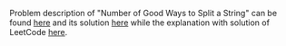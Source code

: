 Problem description of "Number of Good Ways to Split a String" can be found 
[here](https://leetcode.com/problems/number-of-good-ways-to-split-a-string/description/) and its solution 
[here](https://github.com/aurimas13/Solutions-To-Problems/blob/main/LeetCode/Python%20Solutions/Number%20of%20Enclaves/number.py)
while the explanation with solution of LeetCode [here](https://leetcode.com/problems/number-of-good-ways-to-split-a-string/solutions/3139070/python-solution/).
